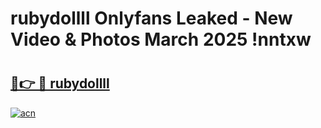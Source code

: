 # rubydollll Onlyfans Leaked - New Video & Photos March 2025 !nntxw

# <h2><a href="https://qmasq0.iuczelnia.edu.pl?title=rubydollll&ref=nntxw">🔗👉 🔴 rubydollll</a></h2>

[![acn](https://github.com/user-attachments/assets/0f9c940e-d8b0-45ae-aac7-cd30a18b3e1c)](https://qmasq0.iuczelnia.edu.pl?title=rubydollll&ref=nntxw)

